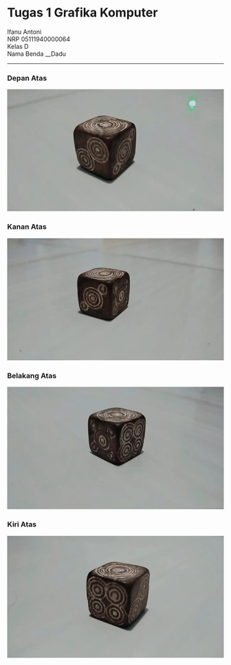 # Tugas 1 Grafika Komputer

Ifanu Antoni <br>
NRP 05111940000064 <br>
Kelas D <br>
Nama Benda __Dadu

<hr>

### Depan Atas
![foto dari depan atas](img/depan_atas.jpeg)
### Kanan Atas
![foto dari kanan atas](img/kanan_atas.jpeg)
### Belakang Atas
![foto dari belakang atas](img/belakang_atas.jpeg)
### Kiri Atas
![foto dari kiri atas](img/kiri_atas.jpeg)
